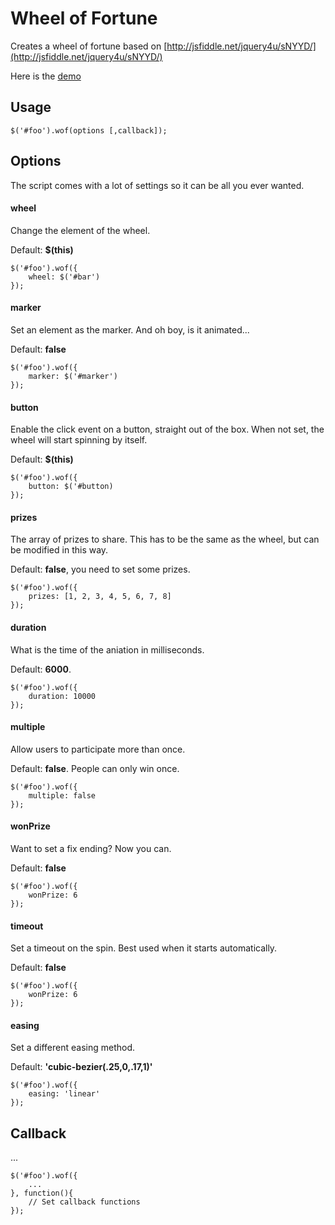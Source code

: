 # Wheel of Fortune

Creates a wheel of fortune based on [http://jsfiddle.net/jquery4u/sNYYD/](http://jsfiddle.net/jquery4u/sNYYD/)

Here is the <a href="http://turboturbo.be/playground/Wheel-of-Fortune/" target="_blank">demo</a>

## Usage

	$('#foo').wof(options [,callback]);

## Options
The script comes with a lot of settings so it can be all you ever wanted.

#### wheel
Change the element of the wheel.

Default: **$(this)**

	$('#foo').wof({
		wheel: $('#bar')
	});
	
#### marker
Set an element as the marker. And oh boy, is it animated...

Default: **false**

	$('#foo').wof({
		marker: $('#marker')
	});

#### button
Enable the click event on a button, straight out of the box. When not set, the wheel will start spinning by itself.

Default: **$(this)**

	$('#foo').wof({
		button: $('#button)
	});

#### prizes
The array of prizes to share. This has to be the same as the wheel, but can be modified in this way.

Default: **false**, you need to set some prizes.

	$('#foo').wof({
		prizes: [1, 2, 3, 4, 5, 6, 7, 8]
	});

#### duration
What is the time of the aniation in milliseconds.

Default: **6000**.

	$('#foo').wof({
		duration: 10000
	});
	
#### multiple
Allow users to participate more than once.

Default: **false**. People can only win once.

	$('#foo').wof({
		multiple: false
	});

#### wonPrize
Want to set a fix ending? Now you can.

Default: **false**

	$('#foo').wof({
		wonPrize: 6
	});

#### timeout
Set a timeout on the spin. Best used when it starts automatically.

Default: **false**

	$('#foo').wof({
		wonPrize: 6
	});
	
#### easing
Set a different easing method.

Default: **'cubic-bezier(.25,0,.17,1)'**

	$('#foo').wof({
		easing: 'linear'
	});

## Callback
...

	$('#foo').wof({
		...
	}, function(){
		// Set callback functions
	});